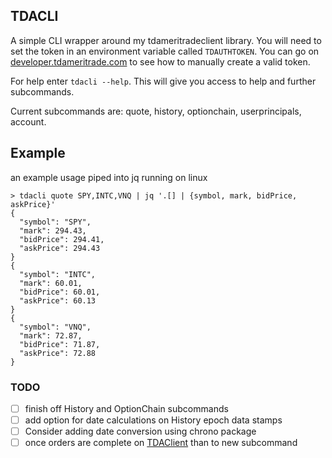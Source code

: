 ## TDACLI

A simple CLI wrapper around my tdameritradeclient library.  You will need to set the token in an environment variable called `TDAUTHTOKEN`.  You can go on [developer.tdameritrade.com](http://developer.tdameritrade.com) to see how to manually create a valid token.

For help enter `tdacli --help`.  This will give you access to help and further subcommands.

Current subcommands are: quote, history, optionchain, userprincipals, account.


## Example

an example usage piped into jq running on linux


```
> tdacli quote SPY,INTC,VNQ | jq '.[] | {symbol, mark, bidPrice, askPrice}'
{
  "symbol": "SPY",
  "mark": 294.43,
  "bidPrice": 294.41,
  "askPrice": 294.43
}
{
  "symbol": "INTC",
  "mark": 60.01,
  "bidPrice": 60.01,
  "askPrice": 60.13
}
{
  "symbol": "VNQ",
  "mark": 72.87,
  "bidPrice": 71.87,
  "askPrice": 72.88
}
```

### TODO

- [ ] finish off History and OptionChain subcommands
- [ ] add option for date calculations on History epoch data stamps
- [ ] Consider adding date conversion using chrono package
- [ ] once orders are complete on [TDAClient](https://github.com/jbertovic/tdameritradeclient) than to new subcommand

